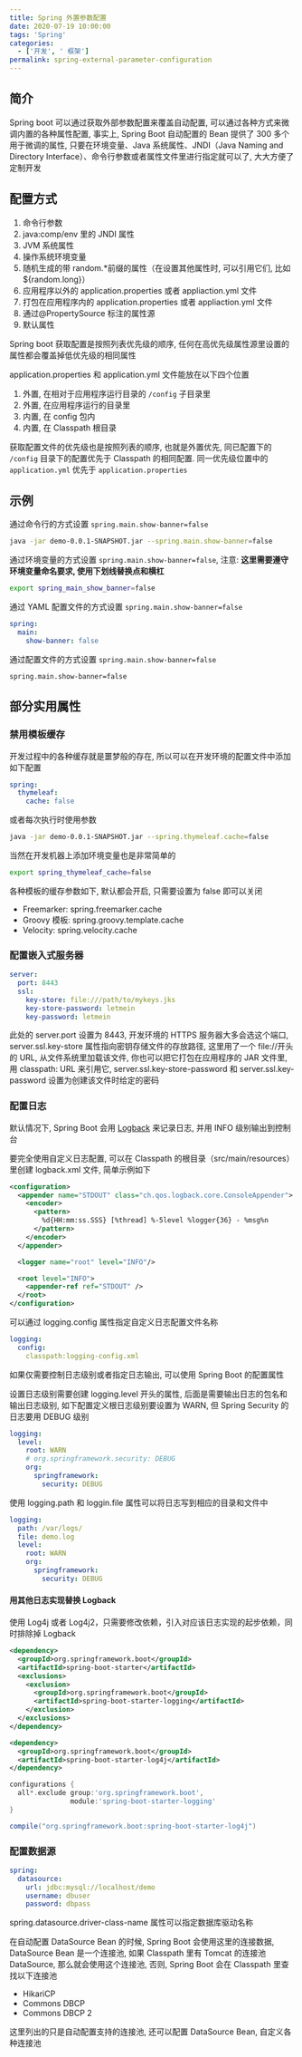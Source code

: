 ```yaml
---
title: Spring 外置参数配置
date: 2020-07-19 10:00:00
tags: 'Spring'
categories:
  - ['开发', ' 框架']
permalink: spring-external-parameter-configuration
---
```


## 简介

Spring boot 可以通过获取外部参数配置来覆盖自动配置, 可以通过各种方式来微调内置的各种属性配置, 事实上, Spring Boot 自动配置的 Bean 提供了 300 多个用于微调的属性, 只要在环境变量、Java 系统属性、JNDI（Java Naming and Directory Interface）、命令行参数或者属性文件里进行指定就可以了, 大大方便了定制开发

## 配置方式

1. 命令行参数
1. java:comp/env 里的 JNDI 属性
1. JVM 系统属性
1. 操作系统环境变量
1. 随机生成的带 random.*前缀的属性（在设置其他属性时, 可以引用它们, 比如${random.long}）
1. 应用程序以外的 application.properties 或者 appliaction.yml 文件
1. 打包在应用程序内的 application.properties 或者 appliaction.yml 文件
1. 通过@PropertySource 标注的属性源
1. 默认属性

Spring boot 获取配置是按照列表优先级的顺序, 任何在高优先级属性源里设置的属性都会覆盖掉低优先级的相同属性

application.properties 和 application.yml 文件能放在以下四个位置

1. 外置, 在相对于应用程序运行目录的 `/config` 子目录里
1. 外置, 在应用程序运行的目录里
1. 内置, 在 config 包内
1. 内置, 在 Classpath 根目录

获取配置文件的优先级也是按照列表的顺序, 也就是外置优先, 同已配置下的 `/config` 目录下的配置优先于 Classpath 的相同配置. 同一优先级位置中的 `application.yml` 优先于 `application.properties`

<!-- more -->

## 示例

通过命令行的方式设置 `spring.main.show-banner=false`

```sh
java -jar demo-0.0.1-SNAPSHOT.jar --spring.main.show-banner=false
```

通过环境变量的方式设置 `spring.main.show-banner=false`, 注意: **这里需要遵守环境变量命名要求, 使用下划线替换点和横杠**

```sh
export spring_main_show_banner=false
```

通过 YAML 配置文件的方式设置 `spring.main.show-banner=false`

```yaml
spring:
  main:
    show-banner: false
```

通过配置文件的方式设置 `spring.main.show-banner=false`

```prop
spring.main.show-banner=false
```

## 部分实用属性

### 禁用模板缓存

开发过程中的各种缓存就是噩梦般的存在, 所以可以在开发环境的配置文件中添加如下配置

```yaml
spring:
  thymeleaf:
    cache: false
```

或者每次执行时使用参数

```sh
java -jar demo-0.0.1-SNAPSHOT.jar --spring.thymeleaf.cache=false
```

当然在开发机器上添加环境变量也是非常简单的

```sh
export spring_thymeleaf_cache=false
```

各种模板的缓存参数如下, 默认都会开启, 只需要设置为 false 即可以关闭

- Freemarker: spring.freemarker.cache
- Groovy 模板: spring.groovy.template.cache
- Velocity: spring.velocity.cache

### 配置嵌入式服务器

```yaml
server:
  port: 8443
  ssl:
    key-store: file:///path/to/mykeys.jks
    key-store-password: letmein
    key-password: letmein
```

此处的 server.port 设置为 8443, 开发环境的 HTTPS 服务器大多会选这个端口, server.ssl.key-store 属性指向密钥存储文件的存放路径, 这里用了一个 file://开头的 URL, 从文件系统里加载该文件, 你也可以把它打包在应用程序的 JAR 文件里, 用 classpath: URL 来引用它, server.ssl.key-store-password 和 server.ssl.key-password 设置为创建该文件时给定的密码

### 配置日志

默认情况下, Spring Boot 会用 [Logback](http://logback.qos.ch) 来记录日志, 并用 INFO 级别输出到控制台

要完全使用自定义日志配置, 可以在 Classpath 的根目录（src/main/resources）里创建 logback.xml 文件, 简单示例如下

```xml
<configuration>
  <appender name="STDOUT" class="ch.qos.logback.core.ConsoleAppender">
    <encoder>
      <pattern>
        %d{HH:mm:ss.SSS} [%thread] %-5level %logger{36} - %msg%n
      </pattern>
    </encoder>
  </appender>

  <logger name="root" level="INFO"/>

  <root level="INFO">
    <appender-ref ref="STDOUT" />
  </root>
</configuration>
```

可以通过 logging.config 属性指定自定义日志配置文件名称

```yaml
logging:
  config:
    classpath:logging-config.xml
```

如果仅需要控制日志级别或者指定日志输出, 可以使用 Spring Boot 的配置属性

设置日志级别需要创建 logging.level 开头的属性, 后面是需要输出日志的包名和输出日志级别, 如下配置定义根日志级别要设置为 WARN, 但 Spring Security 的日志要用 DEBUG 级别

```yaml
logging:
  level:
    root: WARN
    # org.springframework.security: DEBUG
    org:
      springframework:
        security: DEBUG
```

使用 logging.path 和 loggin.file 属性可以将日志写到相应的目录和文件中

```yaml
logging:
  path: /var/logs/
  file: demo.log
  level:
    root: WARN
    org:
      springframework:
        security: DEBUG
```

#### 用其他日志实现替换 Logback

使用 Log4j 或者 Log4j2，只需要修改依赖，引入对应该日志实现的起步依赖，同时排除掉 Logback

```xml
<dependency>
  <groupId>org.springframework.boot</groupId>
  <artifactId>spring-boot-starter</artifactId>
  <exclusions>
    <exclusion>
      <groupId>org.springframework.boot</groupId>
      <artifactId>spring-boot-starter-logging</artifactId>
    </exclusion>
  </exclusions>
</dependency>

<dependency>
  <groupId>org.springframework.boot</groupId>
  <artifactId>spring-boot-starter-log4j</artifactId>
</dependency>
```

```gradle
configurations {
  all*.exclude group:'org.springframework.boot',
               module:'spring-boot-starter-logging'
}

compile("org.springframework.boot:spring-boot-starter-log4j")
```

### 配置数据源

```yaml
spring:
  datasource:
    url: jdbc:mysql://localhost/demo
    username: dbuser
    password: dbpass
```

spring.datasource.driver-class-name 属性可以指定数据库驱动名称

在自动配置 DataSource Bean 的时候, Spring Boot 会使用这里的连接数据, DataSource Bean 是一个连接池, 如果 Classpath 里有 Tomcat 的连接池 DataSource, 那么就会使用这个连接池, 否则, Spring Boot 会在 Classpath 里查找以下连接池

- HikariCP
- Commons DBCP
- Commons DBCP 2

这里列出的只是自动配置支持的连接池, 还可以配置 DataSource Bean, 自定义各种连接池
